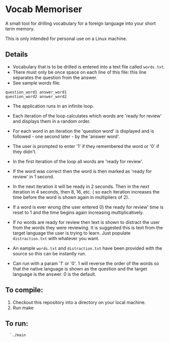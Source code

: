 # Vocab Memoriser

A small tool for drilling vocabulary for a foreign language into your short term memory.

This is only intended for personal use on a Linux machine.

## Details

* Vocabulary that is to be drilled is entered into a text file called `words.txt`.
* There must only be once space on each line of this file: this line separates the question from the answer.
* See sample words file:

```
question_word1 answer_word1
question_word2 answer_word2
```

* The application runs in an infinite loop.
* Each iteration of the loop calculates which words are 'ready for review' and displays them in a random order.
* For each word in an iteration the 'question word' is displayed and is followed - one second later - by the 'answer word'.
* The user is prompted to enter '1' if they remembered the word or '0' if they didn't.

* In the first iteration of the loop all words are 'ready for review'.
* If the word was correct then the word is then marked as 'ready for review' in 1 second.
* In the next iteration it will be ready in 2 seconds.  Then in the next iteration in 4 seconds, then 8, 16, etc.  ( so each iteration increases the time before the word is shown again in multipliers of 2).
* If a word is ever wrong (the user entered 0) the ready for review' time is reset to 1 and the time begins again increasing multiplicatively.
* If no words are ready for review then text is shown to distract the user from the words they were reviewing.  It is suggested this is text from the target language the user is trying to learn.  Just populate `distraction.txt` with whatever you want.
* An eample `words.txt` and `distraction.txt` have been provided with the source so this can be instantly run.
* Can run with a param '1' or '0'.  1 will reverse the order of the words so that the native language is shown as the question and the target language is the answer.  0 is the default.
## To compile:

1.  Checkout this repository into a directory on your local machine.
2.  Run make

## To run:

```bash
  `./main
````
